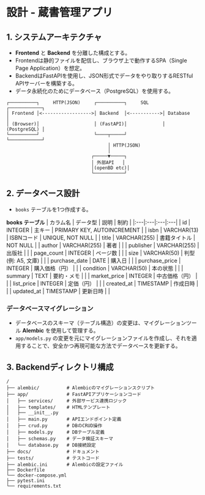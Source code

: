 # 設計 - 蔵書管理アプリ

## 1. システムアーキテクチャ

- **Frontend** と **Backend** を分離した構成とする。
- Frontendは静的ファイルを配信し、ブラウザ上で動作するSPA（Single Page Application）を想定。
- BackendはFastAPIを使用し、JSON形式でデータをやり取りするRESTful APIサーバーを構築する。
- データ永続化のためにデータベース（PostgreSQL）を使用する。

```
┌──────────┐     HTTP(JSON)     ┌──────────┐     SQL     ┌────────────┐
│ Frontend │<------------------>│ Backend  │<----------->│ Database   │
│ (Browser)│                    │ (FastAPI)│             │ (PostgreSQL) │
└──────────┘                    └────┬─────┘             └────────────┘
                                     │ HTTP(JSON)
                                     │
                               ┌─────▼─────┐
                               │ 外部API   │
                               │(openBD etc)│
                               └───────────┘
```

## 2. データベース設計

- `books` テーブルを1つ作成する。

**books テーブル**
| カラム名 | データ型 | 説明 | 制約 |
|:---|:---|:---|:---|
| id | INTEGER | 主キー | PRIMARY KEY, AUTOINCREMENT |
| isbn | VARCHAR(13) | ISBNコード | UNIQUE, NOT NULL |
| title | VARCHAR(255) | 書籍タイトル | NOT NULL |
| author | VARCHAR(255) | 著者 | |
| publisher | VARCHAR(255) | 出版社 | |
| page_count | INTEGER | ページ数 | |
| size | VARCHAR(50) | 判型 (例: A5, 文庫) | |
| purchase_date | DATE | 購入日 | |
| purchase_price | INTEGER | 購入価格（円） | |
| condition | VARCHAR(50) | 本の状態 | |
| summary | TEXT | 要約・メモ | |
| market_price | INTEGER | 中古価格（円） | |
| list_price | INTEGER | 定価（円） | |
| created_at | TIMESTAMP | 作成日時 | |
| updated_at | TIMESTAMP | 更新日時 | |

### データベースマイグレーション
- データベースのスキーマ（テーブル構造）の変更は、マイグレーションツール **Alembic** を使用して管理する。
- `app/models.py` の変更を元にマイグレーションファイルを作成し、それを適用することで、安全かつ再現可能な方法でデータベースを更新する。

## 3. Backendディレクトリ構成

```
/
├── alembic/          # Alembicのマイグレーションスクリプト
├── app/              # FastAPIアプリケーションコード
│   ├── services/     # 外部サービス連携ロジック
│   ├── templates/    # HTMLテンプレート
│   ├── __init__.py
│   ├── main.py       # APIエンドポイント定義
│   ├── crud.py       # DBのCRUD操作
│   ├── models.py     # DBテーブル定義
│   ├── schemas.py    # データ検証スキーマ
│   └── database.py   # DB接続設定
├── docs/             # ドキュメント
├── tests/            # テストコード
├── alembic.ini       # Alembicの設定ファイル
├── Dockerfile
└── docker-compose.yml
├── pytest.ini
└── requirements.txt
```
